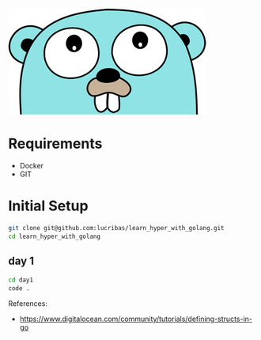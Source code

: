 
![Gopher](assets/images/gopher.png)

# Requirements

- Docker
- GIT


# Initial Setup

```bash
git clone git@github.com:lucribas/learn_hyper_with_golang.git
cd learn_hyper_with_golang
```

## day 1

```bash
cd day1
code .
```


References:
- https://www.digitalocean.com/community/tutorials/defining-structs-in-go